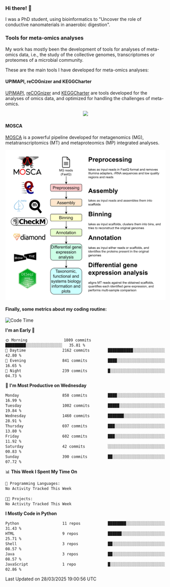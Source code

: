 ### Hi there! 👋

I was a PhD student, using bioinformatics to "Uncover the role of conductive nanomaterials in anaerobic digestion".

### Tools for meta-omics analyses

My work has mostly been the development of tools for analyses of meta-omics data, i.e., the study of the collective genomes, transcriptomes or proteomes of a microbial community.

These are the main tools I have developed for meta-omics analyses:

#### UPIMAPI, reCOGnizer and KEGGCharter

[UPIMAPI](https://github.com/iquasere/UPIMAPI), [reCOGnizer](https://github.com/iquasere/reCOGnizer) and [KEGGCharter](https://github.com/iquasere/KEGGCharter) are tools developed for the analyses of omics data, and optimized for handling the challenges of meta-omics.

<p align="center">
    <img src="assets/annotation_paper.png">
</p>

#### MOSCA

[MOSCA](https://github.com/iquasere/MOSCA) is a powerful pipeline developed for metagenomics (MG), metatranscriptomics (MT) and metaproteomics (MP) integrated analyses.

<p align="center">
    <img src="assets/mosca_workflow.png" align="center" width="700">
</p>


#### Finally, some metrics about my coding routine:

<!--START_SECTION:waka-->
![Code Time](http://img.shields.io/badge/Code%20Time-910%20hrs%2057%20mins-blue)

**I'm an Early 🐤** 

```text
🌞 Morning                1809 commits        █████████░░░░░░░░░░░░░░░░   35.81 % 
🌆 Daytime                2162 commits        ███████████░░░░░░░░░░░░░░   42.80 % 
🌃 Evening                841 commits         ████░░░░░░░░░░░░░░░░░░░░░   16.65 % 
🌙 Night                  239 commits         █░░░░░░░░░░░░░░░░░░░░░░░░   04.73 % 
```
📅 **I'm Most Productive on Wednesday** 

```text
Monday                   858 commits         ████░░░░░░░░░░░░░░░░░░░░░   16.99 % 
Tuesday                  1002 commits        █████░░░░░░░░░░░░░░░░░░░░   19.84 % 
Wednesday                1460 commits        ███████░░░░░░░░░░░░░░░░░░   28.91 % 
Thursday                 697 commits         ███░░░░░░░░░░░░░░░░░░░░░░   13.80 % 
Friday                   602 commits         ███░░░░░░░░░░░░░░░░░░░░░░   11.92 % 
Saturday                 42 commits          ░░░░░░░░░░░░░░░░░░░░░░░░░   00.83 % 
Sunday                   390 commits         ██░░░░░░░░░░░░░░░░░░░░░░░   07.72 % 
```


📊 **This Week I Spent My Time On** 

```text
💬 Programming Languages: 
No Activity Tracked This Week

🐱‍💻 Projects: 
No Activity Tracked This Week
```

**I Mostly Code in Python** 

```text
Python                   11 repos            ████████░░░░░░░░░░░░░░░░░   31.43 % 
HTML                     9 repos             ██████░░░░░░░░░░░░░░░░░░░   25.71 % 
Shell                    3 repos             ██░░░░░░░░░░░░░░░░░░░░░░░   08.57 % 
Java                     3 repos             ██░░░░░░░░░░░░░░░░░░░░░░░   08.57 % 
JavaScript               1 repo              █░░░░░░░░░░░░░░░░░░░░░░░░   02.86 % 
```




 Last Updated on 28/03/2025 19:00:56 UTC
<!--END_SECTION:waka-->
